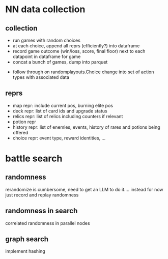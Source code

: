 # NN data collection

## collection
* run games with random choices
* at each choice, append all reprs (efficiently?) into dataframe
* record game outcome (win/loss, score, final floor) next to each datapoint in dataframe for game
* concat a bunch of games, dump into parquet
- follow through on randomplayouts.Choice change into set of action types with associated data


## reprs
- map repr: include current pos, burning elite pos
- deck repr: list of card ids and upgrade status
- relics repr: list of relics including counters if relevant
- potion repr
- history repr: list of enemies, events, history of rares and potions being offered
- choice repr: event type, reward identities, ...

# battle search
## randomness
rerandomize is cumbersome, need to get an LLM to do it....
instead for now just record and replay randomness

## randomness in search
correlated randomness in parallel nodes

## graph search
implement hashing
